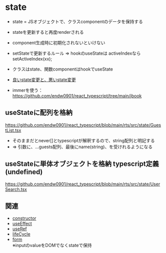 # state

- state = JSオブジェクトで、クラスcomponentのデータを保持する
- stateを更新すると再度renderされる
- component生成時に初期化されないといけない
- setStateで更新するルール => hookのuseStateは activeIndexならsetActiveIndex(xx);

- クラスはstate、関数componentはhookでuseState

- [良いstate変更と、悪いstate変更](https://github.com/endw0901/react_typescript/blob/main/reducers.md)

- immerを使う：https://github.com/endw0901/react_typescript/tree/main/jbook

## useStateに配列を格納
https://github.com/endw0901/react_typescript/blob/main/rts/src/state/GuestList.tsx

- そのままだとnever[]とtypescriptが解釈するので、string配列と明記する
-  => 引数に、...guests配列、最後にname(string)、を受けれるようになる

## useStateに単体オブジェクトを格納 typescript定義(undefined)

https://github.com/endw0901/react_typescript/blob/main/rts/src/state/UserSearch.tsx


## 関連
- [constructor](https://github.com/endw0901/react_typescript/blob/main/constructor.md)
- [useEffect](https://github.com/endw0901/react_typescript/blob/main/useEffect.md)
- [useRef](https://github.com/endw0901/react_typescript/blob/main/useRef.md)
- [lifeCycle](https://github.com/endw0901/react_typescript/blob/main/lifecycle.md)
- [form](https://github.com/endw0901/react_typescript/edit/main/form.md) <br>
※inputのvalueをDOMでなくstateで保持<br>
